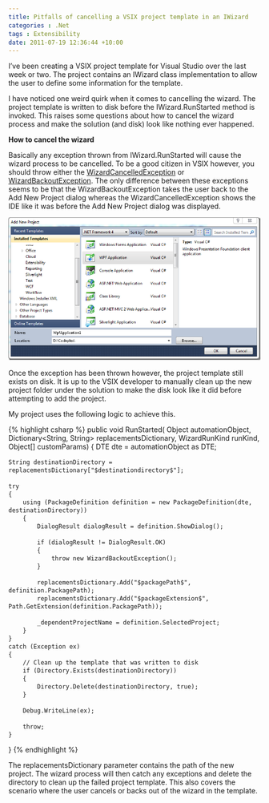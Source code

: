 ```yaml
---
title: Pitfalls of cancelling a VSIX project template in an IWizard
categories : .Net
tags : Extensibility
date: 2011-07-19 12:36:44 +10:00
---
```


I’ve been creating a VSIX project template for Visual Studio over the last week or two. The project contains an IWizard class implementation to allow the user to define some information for the template. 

I have noticed one weird quirk when it comes to cancelling the wizard. The project template is written to disk before the IWizard.RunStarted method is invoked. This raises some questions about how to cancel the wizard process and make the solution (and disk) look like nothing ever happened.

**How to cancel the wizard**

Basically any exception thrown from IWizard.RunStarted will cause the wizard process to be cancelled. To be a good citizen in VSIX however, you should throw either the [WizardCancelledException][0] or [WizardBackoutException][1]. The only difference between these exceptions seems to be that the WizardBackoutException takes the user back to the Add New Project dialog whereas the WizardCancelledException shows the IDE like it was before the Add New Project dialog was displayed.

![image][2]

Once the exception has been thrown however, the project template still exists on disk. It is up to the VSIX developer to manually clean up the new project folder under the solution to make the disk look like it did before attempting to add the project. 

My project uses the following logic to achieve this.

{% highlight csharp %}
public void RunStarted(
    Object automationObject, Dictionary<String, String> replacementsDictionary, WizardRunKind runKind, Object[] customParams)
{
    DTE dte = automationObject as DTE;
    
    String destinationDirectory = replacementsDictionary["$destinationdirectory$"];
    
    try
    {
        using (PackageDefinition definition = new PackageDefinition(dte, destinationDirectory))
        {
            DialogResult dialogResult = definition.ShowDialog();
    
            if (dialogResult != DialogResult.OK)
            {
                throw new WizardBackoutException();
            }
    
            replacementsDictionary.Add("$packagePath$", definition.PackagePath);
            replacementsDictionary.Add("$packageExtension$", Path.GetExtension(definition.PackagePath));
    
            _dependentProjectName = definition.SelectedProject;
        }
    }
    catch (Exception ex)
    {
        // Clean up the template that was written to disk
        if (Directory.Exists(destinationDirectory))
        {
            Directory.Delete(destinationDirectory, true);
        }
    
        Debug.WriteLine(ex);
    
        throw;
    }
}
{% endhighlight %}

The replacementsDictionary parameter contains the path of the new project. The wizard process will then catch any exceptions and delete the directory to clean up the failed project template. This also covers the scenario where the user cancels or backs out of the wizard in the template.

[0]: http://msdn.microsoft.com/en-us/library/microsoft.visualstudio.templatewizard.wizardcancelledexception.aspx
[1]: http://msdn.microsoft.com/en-us/library/microsoft.visualstudio.templatewizard.wizardbackoutexception.aspx
[2]: /files/image_122.png
